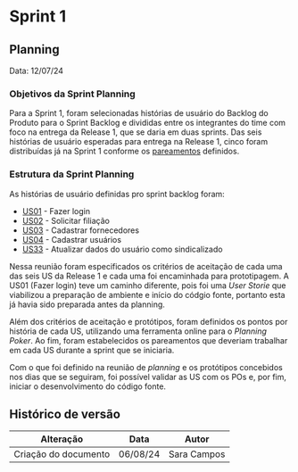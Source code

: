 # Sprint 1

## Planning

Data: 12/07/24

### Objetivos da Sprint Planning

Para a Sprint 1, foram selecionadas histórias de usuário do Backlog do Produto para o Sprint Backlog e divididas entre os integrantes do time com foco na entrega da Release 1, que se daria em duas sprints. Das seis histórias de usuário esperadas para entrega na Release 1, cinco foram distribuídas já na Sprint 1 conforme os [pareamentos](./pareamentos1.md) definidos.

### Estrutura da Sprint Planning

As histórias de usuário definidas pro sprint backlog foram:

- [US01](github.com/fga-eps-mds/2024.1-SENTINELA-DOC/issues/11) - Fazer login
- [US02](github.com/fga-eps-mds/2024.1-SENTINELA-DOC/issues/17) - Solicitar filiação
- [US03](github.com/fga-eps-mds/2024.1-SENTINELA-DOC/issues/18) - Cadastrar fornecedores
- [US04](github.com/fga-eps-mds/2024.1-SENTINELA-DOC/issues/19) - Cadastrar usuários
- [US33](github.com/fga-eps-mds/2024.1-SENTINELA-DOC/issues/48) - Atualizar dados do usuário como sindicalizado

Nessa reunião foram especificados os critérios de aceitação de cada uma das seis US da Release 1 e cada uma foi encaminhada para prototipagem. A US01 (Fazer login) teve um caminho diferente, pois foi uma _User Storie_ que viabilizou a preparação de ambiente e início do códgio fonte, portanto esta já havia sido preparada antes da planning.

Além dos critérios de aceitação e protótipos, foram definidos os pontos por história de cada US, utilizando uma ferramenta online para o _Planning Poker_. Ao fim, foram estabelecidos os pareamentos que deveriam trabalhar em cada US durante a sprint que se iniciaria.

Com o que foi definido na reunião de _planning_ e os protótipos concebidos nos dias que se seguiram, foi possível validar as US com os POs e, por fim, iniciar o desenvolvimento do código fonte.

## Histórico de versão

| Alteração            | Data     | Autor       |
| -------------------- | -------- | ----------- |
| Criação do documento | 06/08/24 | Sara Campos |
